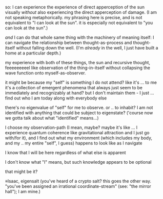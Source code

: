 so: I can experience the experience of direct apperception of the sun visually *without* also experiencing the direct apperception of damage. (I am not speaking metaphorically. my phrasing here is precise, and is not equivalent to "I can look at the sun". it is especially not equivalent to "you can look at the sun".)

*and* I can do that whole same thing with the machinery of meaning itself: I can navigate the relationship between thought-as-process and thought-itself without falling down the well. (I'm *already* in the well, I just have built a home at a particular depth.)

my experience with both of these things, the sun and recursive thought, feeeeeeeeel like observation of the thing-in-itself without collapsing the wave function onto myself-as-observer.

it might be because my "self" is something I do not attend? like it's ... to me it's a collection of emergent phenomena that always just seem to be immediately and recognizably at hand? but I don't maintain them - I just ... find out who I am today along with everybody else

there's no eigenvalue of "self" for me to observe. or .. to inhabit? I am not identified with anything that could be subject to eigenstate? ('course now we gotta talk about what "identified" means...)

I choose my observation-path (I mean, maybe? maybe it's like ... I experience quantum coherence like gravitational attraction and I just go with/for it), and I find out what my environment (which includes my body, and my .. my entire "self", I guess) happens to look like as I navigate

I know that I will be here regardless of what else is apparent

I don't know what "I" means, but such knowledge appears to be optional

that might be it?

≡Isaac, eigensalt (you've heard of a crypto salt? this goes the other way. "you've been assigned an irrational coordinate-stream" (see: "the mirror hall"); I am mine.)
